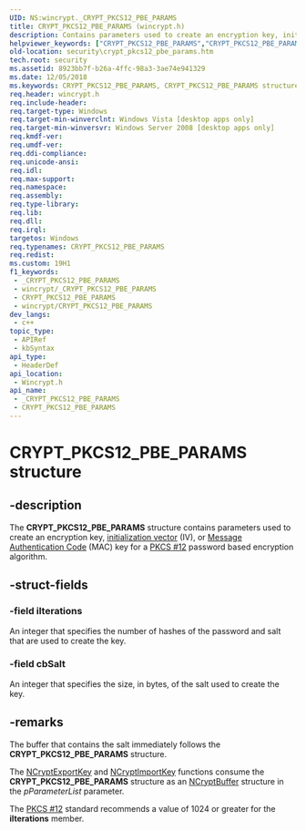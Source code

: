 ```yaml
---
UID: NS:wincrypt._CRYPT_PKCS12_PBE_PARAMS
title: CRYPT_PKCS12_PBE_PARAMS (wincrypt.h)
description: Contains parameters used to create an encryption key, initialization vector (IV), or Message Authentication Code (MAC) key for a PKCS
helpviewer_keywords: ["CRYPT_PKCS12_PBE_PARAMS","CRYPT_PKCS12_PBE_PARAMS structure [Security]","security.crypt_pkcs12_pbe_params","wincrypt/CRYPT_PKCS12_PBE_PARAMS"]
old-location: security\crypt_pkcs12_pbe_params.htm
tech.root: security
ms.assetid: 8923bb7f-b26a-4ffc-98a3-3ae74e941329
ms.date: 12/05/2018
ms.keywords: CRYPT_PKCS12_PBE_PARAMS, CRYPT_PKCS12_PBE_PARAMS structure [Security], security.crypt_pkcs12_pbe_params, wincrypt/CRYPT_PKCS12_PBE_PARAMS
req.header: wincrypt.h
req.include-header: 
req.target-type: Windows
req.target-min-winverclnt: Windows Vista [desktop apps only]
req.target-min-winversvr: Windows Server 2008 [desktop apps only]
req.kmdf-ver: 
req.umdf-ver: 
req.ddi-compliance: 
req.unicode-ansi: 
req.idl: 
req.max-support: 
req.namespace: 
req.assembly: 
req.type-library: 
req.lib: 
req.dll: 
req.irql: 
targetos: Windows
req.typenames: CRYPT_PKCS12_PBE_PARAMS
req.redist: 
ms.custom: 19H1
f1_keywords:
 - _CRYPT_PKCS12_PBE_PARAMS
 - wincrypt/_CRYPT_PKCS12_PBE_PARAMS
 - CRYPT_PKCS12_PBE_PARAMS
 - wincrypt/CRYPT_PKCS12_PBE_PARAMS
dev_langs:
 - c++
topic_type:
 - APIRef
 - kbSyntax
api_type:
 - HeaderDef
api_location:
 - Wincrypt.h
api_name:
 - _CRYPT_PKCS12_PBE_PARAMS
 - CRYPT_PKCS12_PBE_PARAMS
---
```


# CRYPT_PKCS12_PBE_PARAMS structure


## -description

The <b>CRYPT_PKCS12_PBE_PARAMS</b> structure contains parameters used to create an encryption key, <a href="/windows/desktop/SecGloss/i-gly">initialization vector</a> (IV), or <a href="/windows/desktop/SecGloss/m-gly">Message Authentication Code</a> (MAC) key for a <a href="/windows/desktop/SecGloss/p-gly">PKCS #12</a> password based encryption algorithm.

## -struct-fields

### -field iIterations

An integer that specifies the number of hashes of the password and salt that are used to create the key.

### -field cbSalt

An integer that specifies the size, in bytes, of the salt used to create the key.

## -remarks

The buffer that contains the salt immediately follows the <b>CRYPT_PKCS12_PBE_PARAMS</b> structure.

The <a href="/windows/desktop/api/ncrypt/nf-ncrypt-ncryptexportkey">NCryptExportKey</a> and <a href="/windows/desktop/api/ncrypt/nf-ncrypt-ncryptimportkey">NCryptImportKey</a> functions consume the <b>CRYPT_PKCS12_PBE_PARAMS</b> structure as an <a href="/windows/desktop/api/bcrypt/ns-bcrypt-_bcryptbuffer">NCryptBuffer</a> structure in the <i>pParameterList</i> parameter.

The <a href="/windows/desktop/SecGloss/p-gly">PKCS #12</a> standard recommends a value of 1024 or greater for the <b>iIterations</b> member.

